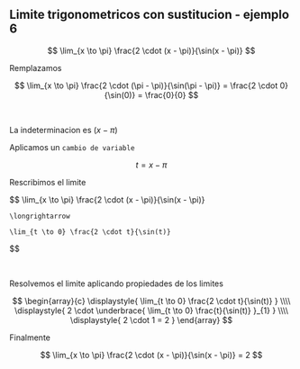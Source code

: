 ## Limite trigonometricos con sustitucion - ejemplo 6

$$
    \lim_{x \to \pi} \frac{2 \cdot (x - \pi)}{\sin(x - \pi)}
$$

Remplazamos

$$
    \lim_{x \to \pi} \frac{2 \cdot (\pi - \pi)}{\sin(\pi - \pi)} = \frac{2 \cdot 0}{\sin(0)} = \frac{0}{0}
$$

<br>

La indeterminacion es $(x - \pi)$

Aplicamos un `cambio de variable`

$$
    t = x - \pi
$$

Rescribimos el limite

$$
    \lim_{x \to \pi} \frac{2 \cdot (x - \pi)}{\sin(x - \pi)}

    \longrightarrow

    \lim_{t \to 0} \frac{2 \cdot t}{\sin(t)}
$$

<br>

Resolvemos el limite aplicando propiedades de los limites

$$
\begin{array}{c}
    \displaystyle{
        \lim_{t \to 0} \frac{2 \cdot t}{\sin(t)}
    }
    \\\\
    \displaystyle{
        2 \cdot \underbrace{
            \lim_{t \to 0} \frac{t}{\sin(t)}
        }_{1}
    }
    \\\\
    \displaystyle{
        2 \cdot 1 = 2
    } 
\end{array}
$$


Finalmente

$$
    \lim_{x \to \pi} \frac{2 \cdot (x - \pi)}{\sin(x - \pi)} = 2
$$